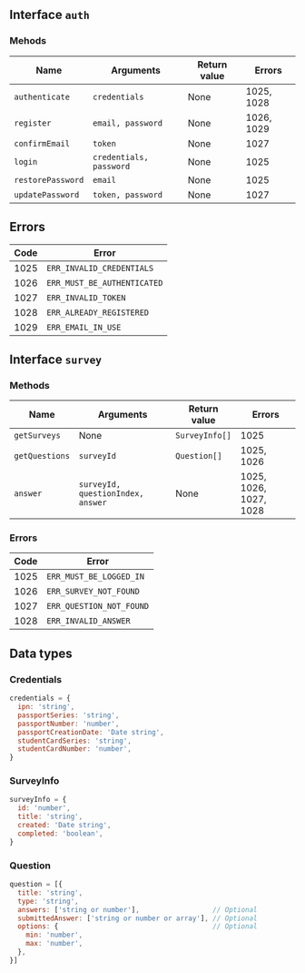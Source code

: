 ## Interface `auth`

### Mehods

| Name | Arguments | Return value | Errors |
|------|-----------|--------------|--------|
| `authenticate` | `credentials` | None | 1025, 1028 |
| `register` | `email, password` | None | 1026, 1029 |
| `confirmEmail` | `token` | None | 1027 |
| `login` | `credentials, password` | None | 1025 |
| `restorePassword` | `email` | None | 1025 |
| `updatePassword` | `token, password` | None | 1027 |

## Errors

| Code | Error |
|------|-------|
| 1025 | `ERR_INVALID_CREDENTIALS` |
| 1026 | `ERR_MUST_BE_AUTHENTICATED` |
| 1027 | `ERR_INVALID_TOKEN` |
| 1028 | `ERR_ALREADY_REGISTERED` |
| 1029 | `ERR_EMAIL_IN_USE` |

## Interface `survey`

### Methods

| Name | Arguments | Return value | Errors |
|------|-----------|--------------|--------|
| `getSurveys` | None | `SurveyInfo[]` | 1025 |
| `getQuestions` | `surveyId` | `Question[]` | 1025, 1026 |
| `answer` | `surveyId, questionIndex, answer` | None | 1025, 1026, 1027, 1028 |

### Errors

| Code | Error |
|------|-------|
| 1025 | `ERR_MUST_BE_LOGGED_IN` |
| 1026 | `ERR_SURVEY_NOT_FOUND` |
| 1027 | `ERR_QUESTION_NOT_FOUND` |
| 1028 | `ERR_INVALID_ANSWER` |

## Data types

### Credentials

```js
credentials = {
  ipn: 'string',
  passportSeries: 'string',
  passportNumber: 'number',
  passportCreationDate: 'Date string',
  studentCardSeries: 'string',
  studentCardNumber: 'number',
}
```

### SurveyInfo

```js
surveyInfo = {
  id: 'number',
  title: 'string',
  created: 'Date string',
  completed: 'boolean',
}
```

### Question

```js
question = [{
  title: 'string',
  type: 'string',
  answers: ['string or number'],                  // Optional
  submittedAnswer: ['string or number or array'], // Optional
  options: {                                      // Optional
    min: 'number',
    max: 'number',
  },
}]
```
